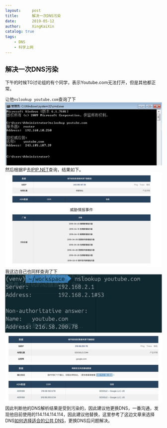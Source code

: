 ```yaml
---
layout:     post
title:      解决一次DNS污染
date:       2019-05-12
author:     XingKaiXin
catalog: true
tags:
    - DNS
    - 科学上网
---
```



## 解决一次DNS污染


下午的时候TG讨论组的有个同学，表示Youtube.com无法打开，但是其他都正常。

让他`nslookup youtube.com`查询了下
![](https://raw.githubusercontent.com/xingkaixin/blog-img/master/img/IMAGE%202019-05-12%2015%3A28%3A36.c64c548689f842688039843e884c7a77.jpg)
然后根据IP去[IPIP.NET](https://www.ipip.net/ip.html)查询，结果如下。
![](https://raw.githubusercontent.com/xingkaixin/blog-img/master/img/IMAGE%202019-05-12%2015%3A27%3A01.fee1f542103241b18c32e900a5dee8ee.jpg)
我这边自己也同样查询了下
![](https://raw.githubusercontent.com/xingkaixin/blog-img/master/img/CleanShot%202019-05-12%20at%2015.31.51%402x.8790ea0adf8944c888f73c569afea9f6.png)
![](https://raw.githubusercontent.com/xingkaixin/blog-img/master/img/IMAGE%202019-05-12%2015%3A27%3A03.ec3642dab05e49428ed690640913bd55.jpg)
因此判断他的DNS解析结果是受到污染的，因此建议他更换DNS，一番沟通，发现他目前使用的114.114.114.114，因此建议他替换，这里参考了这边文章来选择DNS[如何选择适合的公共 DNS](https://blog.skk.moe/post/which-public-dns-to-use/)，更换DNS后问题解决。
